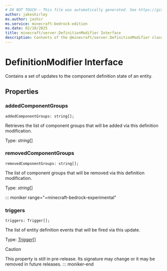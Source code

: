 ```yaml
---
# DO NOT TOUCH — This file was automatically generated. See https://github.com/mojang/minecraftapidocsgenerator to modify descriptions, examples, etc.
author: jakeshirley
ms.author: jashir
ms.service: minecraft-bedrock-edition
ms.date: 02/10/2025
title: minecraft/server.DefinitionModifier Interface
description: Contents of the @minecraft/server.DefinitionModifier class.
---
```

# DefinitionModifier Interface

Contains a set of updates to the component definition state of an entity.

## Properties

### **addedComponentGroups**
`addedComponentGroups: string[];`

Retrieves the list of component groups that will be added via this definition modification.

Type: *string*[]

### **removedComponentGroups**
`removedComponentGroups: string[];`

The list of component groups that will be removed via this definition modification.

Type: *string*[]

::: moniker range="=minecraft-bedrock-experimental"
### **triggers**
`triggers: Trigger[];`

The list of entity definition events that will be fired via this update.

Type: [*Trigger*](Trigger.md)[]

> [!CAUTION]
> This property is still in pre-release.  Its signature may change or it may be removed in future releases.
::: moniker-end
